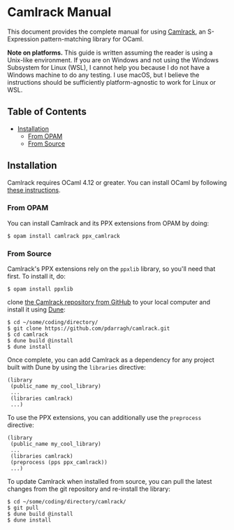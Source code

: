 # Camlrack Manual

This document provides the complete manual for using
[Camlrack](https://github.com/pdarragh/camlrack), an S-Expression
pattern-matching library for OCaml.

**Note on platforms.** This guide is written assuming the reader is using a
Unix-like environment. If you are on Windows and not using the Windows Subsystem
for Linux (WSL), I cannot help you because I do not have a Windows machine to do
any testing. I use macOS, but I believe the instructions should be sufficiently
platform-agnostic to work for Linux or WSL.


## Table of Contents

  * [Installation](#installation)
      * [From OPAM](#from-opam)
      * [From Source](#from-source)


## Installation

Camlrack requires OCaml 4.12 or greater. You can install OCaml by following
[these instructions](https://ocaml.org/learn/tutorials/up_and_running.html).


### From OPAM

You can install Camlrack and its PPX extensions from OPAM by doing:

```text
$ opam install camlrack ppx_camlrack
```


### From Source

Camlrack's PPX extensions rely on the `ppxlib` library, so you'll need that
first. To install it, do:

```text
$ opam install ppxlib
```

clone [the Camlrack repository from
GitHub](https://github.com/pdarragh/camlrack) to your local computer and install
it using [Dune](https://dune.build):

```text
$ cd ~/some/coding/directory/
$ git clone https://github.com/pdarragh/camlrack.git
$ cd camlrack
$ dune build @install
$ dune install
```

Once complete, you can add Camlrack as a dependency for any project built with
Dune by using the `libraries` directive:

```dune
(library
 (public_name my_cool_library)
 ...
 (libraries camlrack)
 ...)
```

To use the PPX extensions, you can additionally use the `preprocess` directive:

```dune
(library
 (public_name my_cool_library)
 ...
 (libraries camlrack)
 (preprocess (pps ppx_camlrack))
 ...)
```

To update Camlrack when installed from source, you can pull the latest changes
from the git repository and re-install the library:

```text
$ cd ~/some/coding/directory/camlrack/
$ git pull
$ dune build @install
$ dune install
```
